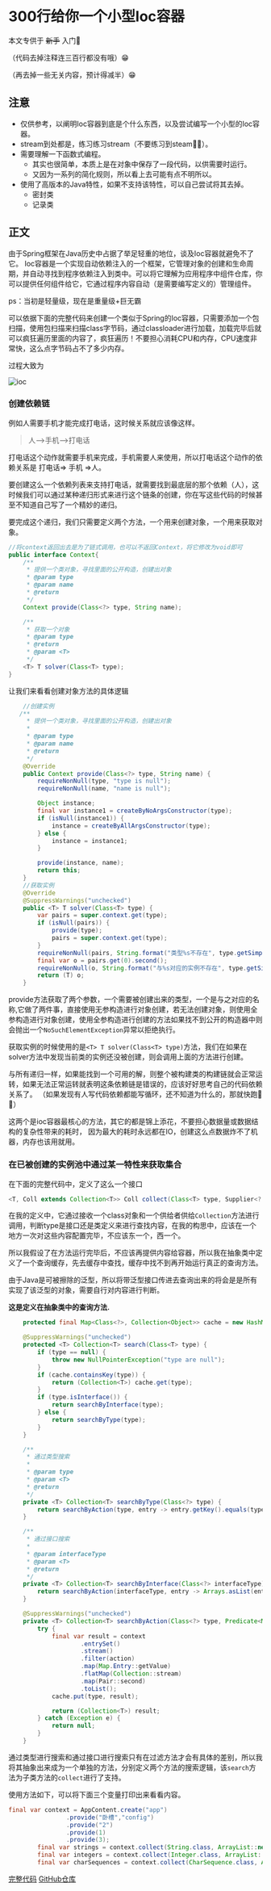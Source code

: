 # 300行给你一个小型Ioc容器

本文专供于 ~~新手~~ 入门🤔

（代码去掉注释连三百行都没有哦）😁

（再去掉一些无关内容，预计得减半）😁

## 注意

- 仅供参考，以阐明Ioc容器到底是个什么东西，以及尝试编写一个小型的Ioc容器。
- stream到处都是，练习练习stream（不要练习到steam🙅‍♂️）。
- 需要理解一下函数式编程。
  - 其实也很简单，本质上是在对象中保存了一段代码，以供需要时运行。
  - 又因为一系列的简化规则，所以看上去可能有点不明所以。
- 使用了高版本的Java特性，如果不支持该特性，可以自己尝试将其去掉。
  - 密封类
  - 记录类

## 正文

由于Spring框架在Java历史中占据了举足轻重的地位，谈及Ioc容器就避免不了它。
Ioc容器是一个实现自动依赖注入的一个框架，它管理对象的创建和生命周期，并自动寻找到程序依赖注入到类中。可以将它理解为应用程序中组件仓库，你可以提供任何组件给它，它通过程序内容自动（是需要编写定义的）管理组件。

ps：当初是轻量级，现在是重量级+巨无霸

可以依据下面的完整代码来创建一个类似于Spring的Ioc容器，只需要添加一个包扫描，使用包扫描来扫描class字节码，通过classloader进行加载，加载完毕后就可以疯狂遍历里面的内容了，疯狂遍历！不要担心消耗CPU和内存，CPU速度非常快，这么点字节码占不了多少内存。

过程大致为

![ioc](./image/Snipaste_2023-07-02_16-32-36.png)

### 创建依赖链

例如人需要手机才能完成打电话，这时候关系就应该像这样。

>人-->手机-->打电话

打电话这个动作就需要手机来完成，手机需要人来使用，所以打电话这个动作的依赖关系是 打电话=> 手机 =>人。

要创建这么一个依赖列表来支持打电话，就需要找到最底层的那个依赖（人），这时候我们可以通过某种递归形式来进行这个链条的创建，你在写这些代码的时候甚至不知道自己写了一个精妙的递归。

要完成这个递归，我们只需要定义两个方法，一个用来创建对象，一个用来获取对象。

```java
//将context返回出去是为了链式调用，也可以不返回Context，将它修改为void即可
public interface Context{
    /**
     * 提供一个类对象，寻找里面的公开构造，创建出对象
     * @param type
     * @param name
     * @return
     */
    Context provide(Class<?> type, String name);

    /**
     * 获取一个对象
     * @param type
     * @return
     * @param <T>
     */
    <T> T solver(Class<T> type);    
}
```

让我们来看看创建对象方法的具体逻辑

```java
    //创建实例
   /**
     * 提供一个类对象，寻找里面的公开构造，创建出对象
     *
     * @param type
     * @param name
     * @return
     */
    @Override
    public Context provide(Class<?> type, String name) {
        requireNonNull(type, "type is null");
        requireNonNull(name, "name is null");

        Object instance;
        final var instance1 = createByNoArgsConstructor(type);
        if (isNull(instance1)) {
            instance = createByAllArgsConstructor(type);
        } else {
            instance = instance1;
        }

        provide(instance, name);
        return this;
    }
    //获取实例
    @Override
    @SuppressWarnings("unchecked")
    public <T> T solver(Class<T> type) {
        var pairs = super.context.get(type);
        if (isNull(pairs)) {
            provide(type);
            pairs = super.context.get(type);
        }
        requireNonNull(pairs, String.format("类型%s不存在", type.getSimpleName()));
        final var o = pairs.get(0).second();
        requireNonNull(o, String.format("与%s对应的实例不存在", type.getSimpleName()));
        return (T) o;
    }
```

provide方法获取了两个参数，一个需要被创建出来的类型，一个是与之对应的名称,它做了两件事，直接使用无参构造进行对象创建，若无法创建对象，则使用全参构造进行对象创建，使用全参构造进行创建的方法如果找不到公开的构造器中则会抛出一个`NoSuchElementException`异常以拒绝执行。

获取实例的时候使用的是`<T> T solver(Class<T> type)`方法，我们在如果在solver方法中发现当前类的实例还没被创建，则会调用上面的方法进行创建。

与所有递归一样，如果能找到一个可用的解，则整个被构建类的构建链就会正常运转，如果无法正常运转就表明这条依赖链是错误的，应该好好思考自己的代码依赖关系了。
（如果发现有人写代码依赖都能写循环，还不知道为什么的，那就快跑🏃🚨）

这两个是ioc容器最核心的方法，其它的都是锦上添花，不要担心数据量或数据结构的复杂性带来的耗时，
因为最大的耗时永远都在IO，创建这么点数据炸不了机器，内存也该用就用。

### 在已被创建的实例池中通过某一特性来获取集合

在下面的完整代码中，定义了这么一个接口

```java
<T, Coll extends Collection<T>> Coll collect(Class<T> type, Supplier<? extends Coll> container);
```

在我的定义中，它通过接收一个class对象和一个供给者供给`Collection`方法进行调用，判断type是接口还是类定义来进行查找内容，在我的构思中，应该在一个地方一次对这些内容配置完毕，不应该东一个，西一个。

所以我假设了在方法运行完毕后，不应该再提供内容给容器，所以我在抽象类中定义了一个查询缓存，先去缓存中查找，缓存中找不到再开始运行真正的查询方法。

由于Java是可被擦除的泛型，所以将带泛型接口传进去查询出来的将会是是所有实现了该泛型的对象，需要自行对内容进行判断。

**这是定义在抽象类中的查询方法.**

```java
    protected final Map<Class<?>, Collection<Object>> cache = new HashMap<>();

    @SuppressWarnings("unchecked")
    protected <T> Collection<T> search(Class<T> type) {
        if (type == null) {
            throw new NullPointerException("type are null");
        }
        if (cache.containsKey(type)) {
            return (Collection<T>) cache.get(type);
        }
        if (type.isInterface()) {
            return searchByInterface(type);
        } else {
            return searchByType(type);
        }
    }

    /**
     * 通过类型搜索
     *
     * @param type
     * @param <T>
     * @return
     */
    private <T> Collection<T> searchByType(Class<?> type) {
        return searchByAction(type, entry -> entry.getKey().equals(type));
    }

    /**
     * 通过接口搜索
     *
     * @param interfaceType
     * @param <T>
     * @return
     */
    private <T> Collection<T> searchByInterface(Class<?> interfaceType) {
        return searchByAction(interfaceType, entry -> Arrays.asList(entry.getKey().getInterfaces()).contains(interfaceType));
    }

    @SuppressWarnings("unchecked")
    private <T> Collection<T> searchByAction(Class<?> type, Predicate<Map.Entry<Class<?>, List<Pair<String, Object>>>> action) {
        try {
            final var result = context
                    .entrySet()
                    .stream()
                    .filter(action)
                    .map(Map.Entry::getValue)
                    .flatMap(Collection::stream)
                    .map(Pair::second)
                    .toList();
            cache.put(type, result);

            return (Collection<T>) result;
        } catch (Exception e) {
            return null;
        }
    }
```

通过类型进行搜索和通过接口进行搜索只有在过滤方法才会有具体的差别，所以我将其抽象出来成为一个单独的方法，分别定义两个方法的搜索逻辑，该`search`方法为子类方法的`collect`进行了支持。

使用方法如下，可以将下面三个变量打印出来看看内容。

```java
final var context = AppContent.create("app")
                .provide("卧槽","config")
                .provide("2")
                .provide(1)
                .provide(3);
        final var strings = context.collect(String.class, ArrayList::new);
        final var integers = context.collect(Integer.class, ArrayList::new);
        final var charSequences = context.collect(CharSequence.class, ArrayList::new);
```

[完整代码](./context.md#完整代码)
[GitHub仓库](https://github.com/YiGuan-z/mini_ioc)
